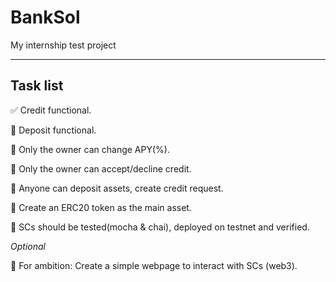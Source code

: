 # BankSol
My internship test project
____

## Task list

:white_check_mark: Credit functional. 

:black_square_button: Deposit functional. 

:black_square_button: Only the owner can change APY(%).

:black_square_button: Only the owner can accept/decline credit.

:black_square_button: Anyone can deposit assets, create credit request.

:black_square_button: Create an ERC20 token as the main asset.

:black_square_button: SCs should be tested(mocha & chai), deployed on testnet and verified.
 
*Optional*

:black_square_button: For ambition: Create a simple webpage to interact with SCs (web3).
